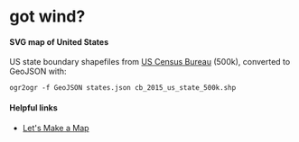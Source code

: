 # got wind?



#### SVG map of United States
US state boundary shapefiles from [US Census Bureau](https://www.census.gov/geo/maps-data/data/cbf/cbf_state.html) (500k), converted to GeoJSON with:
```
ogr2ogr -f GeoJSON states.json cb_2015_us_state_500k.shp
```

#### Helpful links
* [Let's Make a Map](https://bost.ocks.org/mike/map/)
